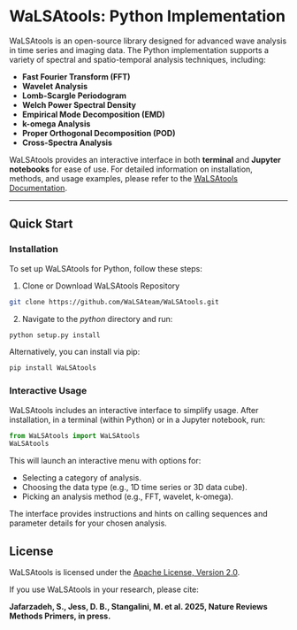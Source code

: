 # WaLSAtools: Python Implementation

WaLSAtools is an open-source library designed for advanced wave analysis in time series and imaging data. The Python implementation supports a variety of spectral and spatio-temporal analysis techniques, including:

- **Fast Fourier Transform (FFT)**
- **Wavelet Analysis**
- **Lomb-Scargle Periodogram**
- **Welch Power Spectral Density**
- **Empirical Mode Decomposition (EMD)**
- **k-omega Analysis**
- **Proper Orthogonal Decomposition (POD)**
- **Cross-Spectra Analysis**

WaLSAtools provides an interactive interface in both **terminal** and **Jupyter notebooks** for ease of use. For detailed information on installation, methods, and usage examples, please refer to the [WaLSAtools Documentation](https://WaLSA.tools/).

---

## **Quick Start**

### **Installation**

To set up WaLSAtools for Python, follow these steps:

1. Clone or Download WaLSAtools Repository
```bash
git clone https://github.com/WaLSAteam/WaLSAtools.git
```
   
2. Navigate to the *python* directory and run:
```bash
python setup.py install
```
Alternatively, you can install via pip:

```bash
pip install WaLSAtools
```

### **Interactive Usage**

WaLSAtools includes an interactive interface to simplify usage. After installation, in a terminal (within Python) or in a Jupyter notebook, run:

```python
from WaLSAtools import WaLSAtools
WaLSAtools
```

This will launch an interactive menu with options for:

- Selecting a category of analysis.
- Choosing the data type (e.g., 1D time series or 3D data cube).
- Picking an analysis method (e.g., FFT, wavelet, k-omega).

The interface provides instructions and hints on calling sequences and parameter details for your chosen analysis.

## **License**

WaLSAtools is licensed under the [Apache License, Version 2.0](http://www.apache.org/licenses/LICENSE-2.0).

If you use WaLSAtools in your research, please cite:

**Jafarzadeh, S., Jess, D. B., Stangalini, M. et al. 2025, Nature Reviews Methods Primers, in press.**
